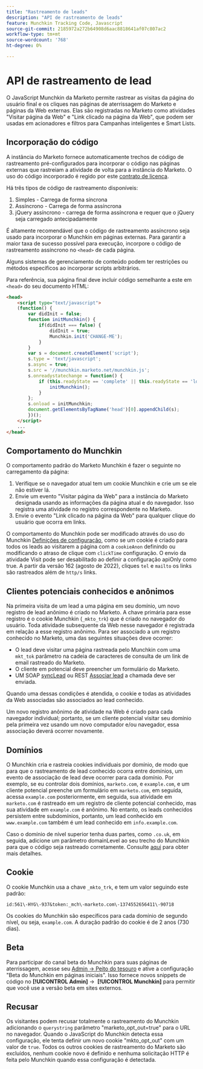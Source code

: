 ```yaml
---
title: "Rastreamento de leads"
description: "API de rastreamento de leads"
feature: Munchkin Tracking Code, Javascript
source-git-commit: 2185972a272b64908d6aac8818641af07c807ac2
workflow-type: tm+mt
source-wordcount: '768'
ht-degree: 0%

---
```



# API de rastreamento de lead

O JavaScript Munchkin da Marketo permite rastrear as visitas da página do usuário final e os cliques nas páginas de aterrissagem do Marketo e páginas da Web externas. Elas são registradas no Marketo como atividades &quot;Visitar página da Web&quot; e &quot;Link clicado na página da Web&quot;, que podem ser usadas em acionadores e filtros para Campanhas inteligentes e Smart Lists.

## Incorporação do código

A instância do Marketo fornece automaticamente trechos de código de rastreamento pré-configurados para incorporar o código nas páginas externas que rastreiam a atividade de volta para a instância do Marketo. O uso do código incorporado é regido por este [contrato de licença](../munchkin-license.pdf).

Há três tipos de código de rastreamento disponíveis:

1. Simples - Carrega de forma síncrona
1. Assíncrono - Carrega de forma assíncrona
1. jQuery assíncrono - carrega de forma assíncrona e requer que o jQuery seja carregado antecipadamente

É altamente recomendável que o código de rastreamento assíncrono seja usado para incorporar o Munchkin em páginas externas. Para garantir a maior taxa de sucesso possível para execução, incorpore o código de rastreamento assíncrono no `<head>` de cada página.

Alguns sistemas de gerenciamento de conteúdo podem ter restrições ou métodos específicos ao incorporar scripts arbitrários.

Para referência, sua página final deve incluir código semelhante a este em `<head>` do seu documento HTML:

```html
<head>
    <script type="text/javascript">
    (function() {
        var didInit = false;
        function initMunchkin() {
            if(didInit === false) {
                didInit = true;
                Munchkin.init('CHANGE-ME');
            }
        }
        var s = document.createElement('script');
        s.type = 'text/javascript';
        s.async = true;
        s.src = '//munchkin.marketo.net/munchkin.js';
        s.onreadystatechange = function() {
            if (this.readyState == 'complete' || this.readyState == 'loaded') {
                initMunchkin();
            }
        };
        s.onload = initMunchkin;
        document.getElementsByTagName('head')[0].appendChild(s);
        })();
    </script>
    ...
</head>
```

## Comportamento do Munchkin

O comportamento padrão do Marketo Munchkin é fazer o seguinte no carregamento da página:

1. Verifique se o navegador atual tem um cookie Munchkin e crie um se ele não estiver lá.
1. Envie um evento &quot;Visitar página da Web&quot; para a instância do Marketo designada usando as informações da página atual e do navegador. Isso registra uma atividade no registro correspondente no Marketo.
1. Envie o evento &quot;Link clicado na página da Web&quot; para qualquer clique do usuário que ocorra em links.

O comportamento do Munchkin pode ser modificado através do uso do Munchkin [Definições de configuração](lead-tracking.md#lead-tracking-api), como se um cookie é criado para todos os leads ao visitarem a página com a `cookieAnon` definindo ou modificando o atraso de clique com `clickTime` configuração. O envio da atividade Visit pode ser desabilitado ao definir a configuração apiOnly como true. A partir da versão 162 (agosto de 2022), cliques `tel` e `mailto` os links são rastreados além de `http/s` links.

## Clientes potenciais conhecidos e anônimos

Na primeira visita de um lead a uma página em seu domínio, um novo registro de lead anônimo é criado no Marketo. A chave primária para esse registro é o cookie Munchkin (`_mkto_trk`) que é criado no navegador do usuário. Toda atividade subsequente da Web nesse navegador é registrada em relação a esse registro anônimo. Para ser associado a um registro conhecido no Marketo, uma das seguintes situações deve ocorrer:

- O lead deve visitar uma página rastreada pelo Munchkin com uma `mkt_tok` parâmetro na cadeia de caracteres de consulta de um link de email rastreado do Marketo.
- O cliente em potencial deve preencher um formulário do Marketo.
- UM SOAP [syncLead](../soap-api/leads.md) ou REST [Associar lead](https://developer.adobe.com/marketo-apis/api/mapi/#tag/Leads/operation/associateLeadUsingPOST) a chamada deve ser enviada.

Quando uma dessas condições é atendida, o cookie e todas as atividades da Web associadas são associados ao lead conhecido.

Um novo registro anônimo de atividade na Web é criado para cada navegador individual; portanto, se um cliente potencial visitar seu domínio pela primeira vez usando um novo computador e/ou navegador, essa associação deverá ocorrer novamente.

## Domínios

O Munchkin cria e rastreia cookies individuais por domínio, de modo que para que o rastreamento de lead conhecido ocorra entre domínios, um evento de associação de lead deve ocorrer para cada domínio. Por exemplo, se eu controlar dois domínios, `marketo.com`, e `example.com`, e um cliente potencial preenche um formulário em `marketo.com`, em seguida, acessa `example.com` posteriormente, em seguida, sua atividade em `marketo.com` é rastreado em um registro de cliente potencial conhecido, mas sua atividade em `example.com` é anônimo. No entanto, os leads conhecidos persistem entre subdomínios, portanto, um lead conhecido em `www.example.com` também é um lead conhecido em `info.example.com`.

Caso o domínio de nível superior tenha duas partes, como `.co.uk`, em seguida, adicione um parâmetro domainLevel ao seu trecho do Munchkin para que o código seja rastreado corretamente. Consulte [aqui](lead-tracking.md#domains) para obter mais detalhes.

## Cookie

O cookie Munchkin usa a chave `_mkto_trk`, e tem um valor seguindo este padrão:

`id:561\-HYG\-937&token:_mch\-marketo.com\-1374552656411\-90718`

Os cookies do Munchkin são específicos para cada domínio de segundo nível, ou seja, `example.com`. A duração padrão do cookie é de 2 anos (730 dias).

## Beta

Para participar do canal beta do Munchkin para suas páginas de aterrissagem, acesse seu [Admin -> Peito do tesouro](https://experienceleague.adobe.com/en/docs/marketo/using/product-docs/administration/settings/enable-or-disable-treasure-chest-features) e ative a configuração &quot;Beta do Munchkin em páginas iniciais&quot;. Isso fornece novos snippets de código no **[!UICONTROL Admin]** ->  **[!UICONTROL Munchkin]** para permitir que você use a versão beta em sites externos.

## Recusar

Os visitantes podem recusar totalmente o rastreamento do Munchkin adicionando o `querystring` parâmetro &quot;marketo_opt_out=true&quot; para o URL no navegador. Quando o JavaScript do Munchkin detecta essa configuração, ele tenta definir um novo cookie &quot;mkto_opt_out&quot; com um valor de `true`. Todos os outros cookies de rastreamento do Marketo são excluídos, nenhum cookie novo é definido e nenhuma solicitação HTTP é feita pelo Munchkin quando essa configuração é detectada.
